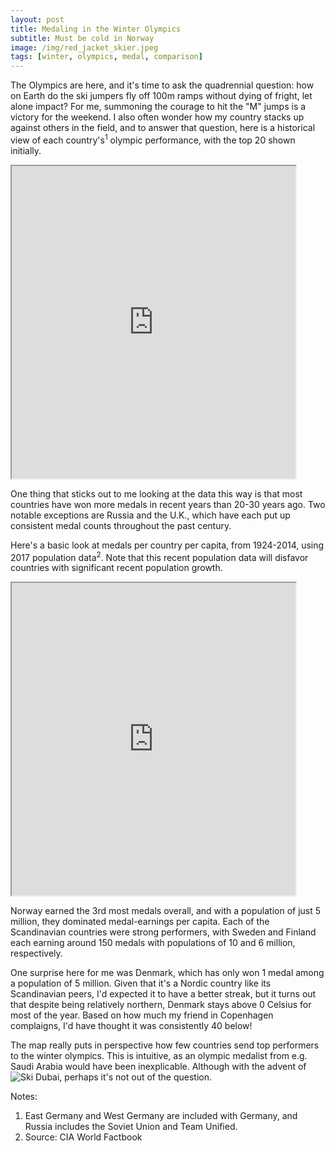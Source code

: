 ```yaml
---
layout: post
title: Medaling in the Winter Olympics
subtitle: Must be cold in Norway
image: /img/red_jacket_skier.jpeg
tags: [winter, olympics, medal, comparison]
---
```


The Olympics are here, and it's time to ask the quadrennial question: how on Earth do the ski jumpers fly off 100m ramps without dying of fright, let alone impact? For me, summoning the courage to hit the "M" jumps is a victory for the weekend.
I also often wonder how my country stacks up against others in the field, and to answer that question, here is a historical view of each country's<sup>1</sup> olympic performance, with the top 20 shown initially.

<style> .responsive-wrap iframe{ max-width: 100%;} </style>
<iframe src="https://public.tableau.com/views/winter_olympic_medals_chart_CY/Dashboard1?:showVizHome=no&:embed=true" width="90%" height="500"></iframe>

One thing that sticks out to me looking at the data this way is that most countries have won more medals in recent years than 20-30 years ago. Two notable exceptions are Russia and the U.K., which have each put up consistent medal counts throughout the past century.

Here's a basic look at medals per country per capita, from 1924-2014, using 2017 population data<sup>2</sup>. Note that this recent population data will disfavor countries with significant recent population growth.

<style> .responsive-wrap iframe{ max-width: 100%;} </style>
<iframe src="https://public.tableau.com/shared/4NR739M7D?:showVizHome=no&:embed=true" width="90%" height="500"></iframe>

Norway earned the 3rd most medals overall, and with a population of just 5 million, they dominated medal-earnings per capita. Each of the Scandinavian countries were strong performers, with Sweden and Finland each earning around 150 medals with populations of 10 and 6 million, respectively. 

One surprise here for me was Denmark, which has only won 1 medal among a population of 5 million. Given that it's a Nordic country like its Scandinavian peers, I'd expected it to have a better streak, but it turns out that despite being relatively northern, Denmark stays above 0 Celsius for most of the year. Based on how much my friend in Copenhagen complaigns, I'd have thought it was consistently 40 below!

The map really puts in perspective how few countries send top performers to the winter olympics. This is intuitive, as an olympic medalist from e.g. Saudi Arabia would have been inexplicable. Although with the advent of ![Ski Dubai](https://www.theplaymania.com/skidubai/ski-dubai-overview), perhaps it's not out of the question.

Notes:
1. East Germany and West Germany are included with Germany, and Russia includes the Soviet Union and Team Unified.
2. Source: CIA World Factbook
